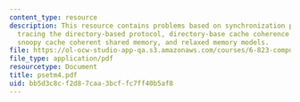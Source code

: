 ```yaml
---
content_type: resource
description: This resource contains problems based on synchronization primitives,
  tracing the directory-based protocol, directory-base cache coherence update protocols,
  snoopy cache coherent shared memory, and relaxed memory models.
file: https://ol-ocw-studio-app-qa.s3.amazonaws.com/courses/6-823-computer-system-architecture-fall-2005/bb5d3c8cf2d87caa3bcffc7ff40b5af8_psetm4.pdf
file_type: application/pdf
resourcetype: Document
title: psetm4.pdf
uid: bb5d3c8c-f2d8-7caa-3bcf-fc7ff40b5af8
---
```

